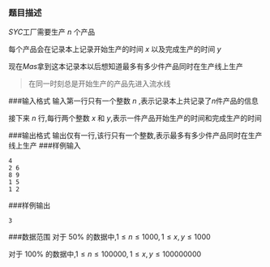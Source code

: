 ### 题目描述
$SYC$工厂需要生产 $n$ 个产品

每个产品会在记录本上记录开始生产的时间 $x$ 以及完成生产的时间 $y$

现在$Mas$拿到这本记录本以后想知道最多有多少件产品同时在生产线上生产

> 在同一时刻总是开始生产的产品先进入流水线

###输入格式
输入第一行只有一个整数 $n$ ,表示记录本上共记录了$n$件产品的信息

接下来 $n$ 行,每行两个整数 $x$ 和 $y$,表示一件产品开始生产的时间和完成生产的时间

###输出格式
输出仅有一行,该行只有一个整数,表示最多有多少件产品同时在生产线上生产
###样例输入
```
4
2 6
8 9
1 5
1 2
```
###样例输出
```
3
```

###数据范围
对于 $50\%$ 的数据中,$1 \leq n \leq 1000, 1 \leq x,y \leq 1000$

对于 $100\%$ 的数据中,$1 \leq n \leq 100000, 1 \leq  x,y \leq 100000000$